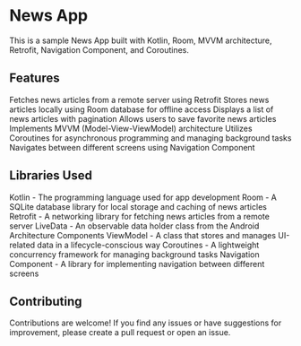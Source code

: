 # News App
This is a sample News App built with Kotlin, Room, MVVM architecture, Retrofit, Navigation Component, and Coroutines.

## Features
Fetches news articles from a remote server using Retrofit
Stores news articles locally using Room database for offline access
Displays a list of news articles with pagination
Allows users to save favorite news articles
Implements MVVM (Model-View-ViewModel) architecture
Utilizes Coroutines for asynchronous programming and managing background tasks
Navigates between different screens using Navigation Component
## Libraries Used
Kotlin - The programming language used for app development
Room - A SQLite database library for local storage and caching of news articles
Retrofit - A networking library for fetching news articles from a remote server
LiveData - An observable data holder class from the Android Architecture Components
ViewModel - A class that stores and manages UI-related data in a lifecycle-conscious way
Coroutines - A lightweight concurrency framework for managing background tasks
Navigation Component - A library for implementing navigation between different screens
## Contributing
Contributions are welcome! If you find any issues or have suggestions for improvement, please create a pull request or open an issue.
